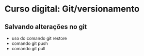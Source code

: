 # Curso digital: Git/versionamento

## Salvando alterações no git 
* uso do comando git restore
* comando git push
* comando git pull
